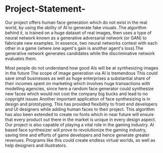 # Project-Statement-
Our project offers human face generation which do not exist in the real world, by using the ability of AI to generate fake visuals .The algorithm behind it, is trained on a huge dataset of real images, then uses a type of neural network known as a generative adversarial network (or GAN) to fabricate new examples. In essence, two neural networks contest with each other in a game (where one agent's gain is another agent's loss).The generative network generates candidates while the discriminative network evaluates them.

Most people do not understand how good AIs will be at synthesizing images in the future
The scope of image generation via AI is tremendous
This could save small businesses as well as huge enterprises a substantial share of their incomes spent on marketing which involves huge transactions with modelling agencies, since here a random face generator could synthesize new faces which would not cost the company big bucks and lead to no copyright issues
 Another important application of face synthesizing is in design and prototyping. This has provided flexibility to front end developers and UI designers while adding human faces to their project. This algorithm has also been extended to create no fonts which in near future will ensure that every product out there in the market is unique in every design aspect.
Our project is also capable of playing a vital role in the gaming industry. AI based face synthesizer will prove to revolutionize the gaming industry, saving time and efforts of game developers and hence generate greater revenues. Programs like this could create endless virtual worlds, as well as help designers and illustrators.
